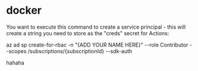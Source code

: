 # docker

You want to execute this command to create a service principal - this will create a string you need to store as the "creds" secret for Actions:

az ad sp create-for-rbac -n "{ADD YOUR NAME HERE}" --role Contributor --scopes /subscriptions/{subscriptionId} --sdk-auth 

hahaha
